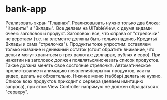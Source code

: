 # bank-app
Реализовать экран "Главная".
Реализовывать нужно только два блока: "Кредиты" и "Вклады".
Все делаем на UITableView, с двумя видами ячеек: заголовок и продукт.
Заголовок: все, что справа от "стрелочки" не верстаем (т.е. на элементе должны быть только надпись Кредиты/Вклады и сама "стрелочка").
Продукты тоже упростим: оставляем только название и денежный остаток (стоит обратить внимание, что деньги могут храниться в трех валютах: долларах, рублях и евро).
При нажатии на заголовок должен появляться/исчезать список продуктов. Также должна менять свое состояние стрелочка. Автоматическое пролистывание и анимацию появления/скрытия продуктов, как на видео, делать не обязательно.
Нижнее меню (таббар) делать не нужно.
Список всех продуктов приходит с сервера (делаем имитацию запроса), при этом View Controller напрямую не должен обращаться к "серверу".
